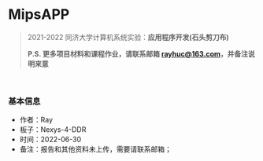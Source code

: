 # MipsAPP
> 2021-2022 同济大学计算机系统实验：**应用程序开发(石头剪刀布)**
>
> **P.S. 更多项目材料和课程作业，请联系邮箱 rayhuc@163.com，并备注说明来意**

<br/>

### 基本信息

- 作者：Ray
- 板子：Nexys-4-DDR
- 时间：2022-06-30
- 备注：报告和其他资料未上传，需要请联系邮箱；
